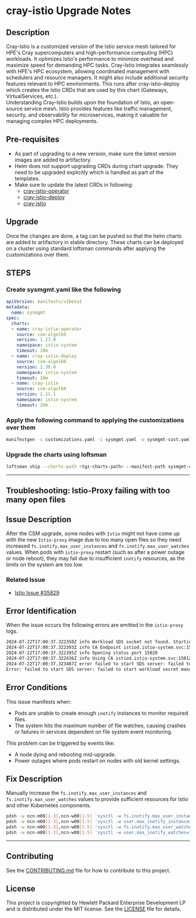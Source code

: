 # cray-istio Upgrade Notes

## Description

Cray-Istio is a customized version of the Istio service mesh tailored for HPE's Cray supercomputers and high-performance computing (HPC) workloads. It optimizes Istio's performance to minimize overhead and maximize speed for demanding HPC tasks. Cray-Istio integrates seamlessly with HPE's HPC ecosystem, allowing coordinated management with schedulers and resource managers. It might also include additional security features relevant to HPC environments. This runs after cray-istio-deploy which creates the Istio CRDs that
are used by this chart (Gateways, VirtualServices, etc.).<br>
Understanding Cray-Istio builds upon the foundation of Istio, an open-source service mesh. Istio provides features like traffic management, security, and observability for microservices, making it valuable for managing complex HPC deployments.

## Pre-requisites

- As part of upgrading to a new version, make sure the latest version images are added to artifactory.
- Helm does not support upgrading CRDs during chart upgrade. They need to be upgraded explicitly which is handled as part of the templates.
- Make sure to update the latest CRDs in following:
  - <a href="https://github.com/Cray-HPE/cray-istio/tree/master/kubernetes/cray-istio-operator">cray-istio-operator</a>
  - <a href="https://github.com/Cray-HPE/cray-istio/tree/master/kubernetes/cray-istio-deploy">cray-istio-deploy</a>
  - <a href="https://github.com/Cray-HPE/cray-istio/tree/master/kubernetes/cray-istio">cray-istio</a>

## Upgrade

Once the changes are done, a tag can be pushed so that the helm charts are added to artifactory in stable directory. These charts can be deployed on a cluster using standard loftsman commands after applying the customizations over them.<br>

## STEPS

### Create sysmgmt.yaml like the following

```yaml
apiVersion: manifests/v1beta1
metadata:
  name: sysmgmt
spec:
  charts:
  - name: cray-istio-operator
    source: csm-algol60
    version: 1.27.0
    namespace: istio-system
    timeout: 10m
  - name: cray-istio-deploy
    source: csm-algol60
    version: 1.30.0
    namespace: istio-system
    timeout: 10m
  - name: cray-istio
    source: csm-algol60
    version: 2.11.1
    namespace: istio-system
    timeout: 20m
```

### Apply the following command to applying the customizations over them

```sh
manifestgen -c customizations.yaml -i sysmgmt.yaml -o sysmgmt-cust.yaml 
```

### Upgrade the charts using loftsman

```sh
loftsman ship --charts-path <tgz-charts-path> --manifest-path sysmgmt-cust.yaml 
```

---

## Troubleshooting: Istio-Proxy failing with too many open files

## Issue Description

After the CSM upgrade, some nodes with `Istio` might not have come up with the new `Istio-proxy` image due to too many open files so they need increased `fs.inotify.max_user_instances` and `fs.inotify.max_user_watches` values.
When pods with `istio-proxy` restart (such as after a power outage or node reboot), they may fail due to insufficient `inotify` resources, as the limits on the system are too low.

### Related Issue

- [Istio Issue #35829](https://github.com/istio/istio/issues/35829)

## Error Identification

When the issue occurs the following errors are emitted in the `istio-proxy` logs.

```sh
2024-07-22T17:00:37.322350Z info Workload SDS socket not found. Starting Istio SDS Server
2024-07-22T17:00:37.322393Z info CA Endpoint istiod.istio-system.svc:15012, provider Citadel
2024-07-22T17:00:37.322395Z info Opening status port 15020
2024-07-22T17:00:37.322436Z info Using CA istiod.istio-system.svc:15012 cert with certs: var/run/secrets/istio/root-cert.pem
2024-07-22T17:00:37.323487Z error failed to start SDS server: failed to start workload secret manager too many open files
Error: failed to start SDS server: failed to start workload secret manager too many open files
```

## Error Conditions

This issue manifests when:

- Pods are unable to create enough `inotify` instances to monitor required files.
- The system hits the maximum number of file watches, causing crashes or failures in services dependent on file system event monitoring.

This problem can be triggered by events like:

- A node dying and rebooting mid-upgrade.
- Power outages where pods restart on nodes with old kernel settings.

## Fix Description

Manually increase the `fs.inotify.max_user_instances` and `fs.inotify.max_user_watches` values to provide sufficient resources for Istio and other Kubernetes components.

```bash
pdsh -w ncn-m00[1-3],ncn-w00[1-5] 'sysctl -w fs.inotify.max_user_instances=1024'
pdsh -w ncn-m00[1-3],ncn-w00[1-5] 'sysctl -w user.max_inotify_instances=1024'
pdsh -w ncn-m00[1-3],ncn-w00[1-5] 'sysctl -w fs.inotify.max_user_watches=1048576'
pdsh -w ncn-m00[1-3],ncn-w00[1-5] 'sysctl -w user.max_inotify_watches=1048576'
```

---

## Contributing

See the <a href="https://github.com/Cray-HPE/cray-istio/blob/master/CONTRIBUTING.md">CONTRIBUTING.md</a> file for how to contribute to this project.

## License

This project is copyrighted by Hewlett Packard Enterprise Development LP and is distributed under the MIT license. See the <a href="https://github.com/Cray-HPE/cray-istio/blob/master/LICENSE">LICENSE</a> file for details.
